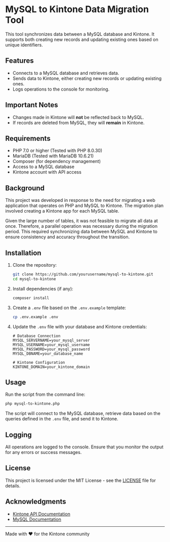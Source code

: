 # MySQL to Kintone Data Migration Tool

This tool synchronizes data between a MySQL database and Kintone. It supports both creating new records and updating existing ones based on unique identifiers.

## Features

- Connects to a MySQL database and retrieves data.
- Sends data to Kintone, either creating new records or updating existing ones.
- Logs operations to the console for monitoring.

## Important Notes

- Changes made in Kintone will **not** be reflected back to MySQL.
- If records are deleted from MySQL, they will **remain** in Kintone.

## Requirements

- PHP 7.0 or higher (Tested with PHP 8.0.30)
- MariaDB (Tested with MariaDB 10.6.21)
- Composer (for dependency management)
- Access to a MySQL database
- Kintone account with API access

## Background

This project was developed in response to the need for migrating a web application that operates on PHP and MySQL to Kintone. The migration plan involved creating a Kintone app for each MySQL table.

Given the large number of tables, it was not feasible to migrate all data at once. Therefore, a parallel operation was necessary during the migration period. This required synchronizing data between MySQL and Kintone to ensure consistency and accuracy throughout the transition.

## Installation

1. Clone the repository:

   ```bash
   git clone https://github.com/yourusername/mysql-to-kintone.git
   cd mysql-to-kintone
   ```

2. Install dependencies (if any):

   ```bash
   composer install
   ```

3. Create a `.env` file based on the `.env.example` template:

   ```bash
   cp .env.example .env
   ```

4. Update the `.env` file with your database and Kintone credentials:

   ```env
   # Database Connection
   MYSQL_SERVERNAME=your_mysql_server
   MYSQL_USERNAME=your_mysql_username
   MYSQL_PASSWORD=your_mysql_password
   MYSQL_DBNAME=your_database_name

   # Kintone Configuration
   KINTONE_DOMAIN=your_kintone_domain
   ```

## Usage

Run the script from the command line:

```bash
php mysql-to-kintone.php
```

The script will connect to the MySQL database, retrieve data based on the queries defined in the `.env` file, and send it to Kintone.

## Logging

All operations are logged to the console. Ensure that you monitor the output for any errors or success messages.

## License

This project is licensed under the MIT License - see the [LICENSE](LICENSE) file for details.

## Acknowledgments

- [Kintone API Documentation](https://developer.kintone.io/hc/en-us)
- [MySQL Documentation](https://dev.mysql.com/doc/)

---
Made with ❤️ for the Kintone community 